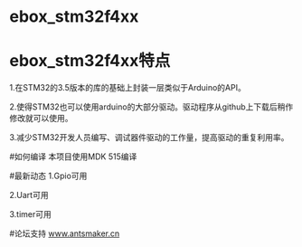 # ebox_stm32f4xx
# ebox_stm32f4xx特点
1.在STM32的3.5版本的库的基础上封装一层类似于Arduino的API。

2.使得STM32也可以使用arduino的大部分驱动。驱动程序从github上下载后稍作修改就可以使用。

3.减少STM32开发人员编写、调试器件驱动的工作量，提高驱动的重复利用率。

#如何编译
本项目使用MDK 515编译

#最新动态
1.Gpio可用

2.Uart可用

3.timer可用

#论坛支持
www.antsmaker.cn

